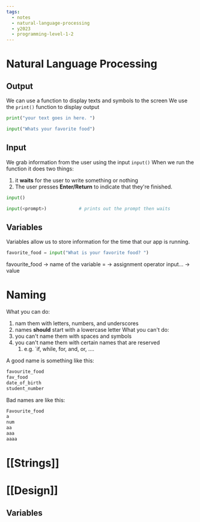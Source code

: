 ```yaml
---
tags:
  - notes
  - natural-language-processing
  - y2023
  - programming-level-1-2
---
```


# Natural Language Processing 
## Output
We can use a function to display texts and symbols to the screen
We use the `print()` function to display output

```python
print("your text goes in here. ")

input("Whats your favorite food")

```

## Input
We grab information from the user using the input `input()`
When we run the function it does two things:
1. it **waits** for the user to write something or nothing
2. The user presses **Enter/Return** to indicate that they're finished.

```python
input()

input(<prompt>)            # prints out the prompt then waits
```

## Variables
Variables allow us to store information for the time that our app is running.

```python
favorite_food = input("What is your favorite food? ")
```

favourite_food -> name of the variable
= -> assignment operator
input... -> value


# Naming
What you can do:
1. nam them with letters, numbers, and underscores
2. names **should** start with a lowercase letter
What you can't do:
1. you can't name them with spaces and symbols
2. you can't name them with certain names that are reserved
	1. e.g.  `if, while, for, and, or, ....

A good name is something like this:

```python
favourite_food
fav_food
date_of_birth
student_number
```

Bad names are like this:
```python
Favourite_food
a
num
aa
aaa
aaaa
```
# [[Strings]]

# [[Design]]

## Variables

